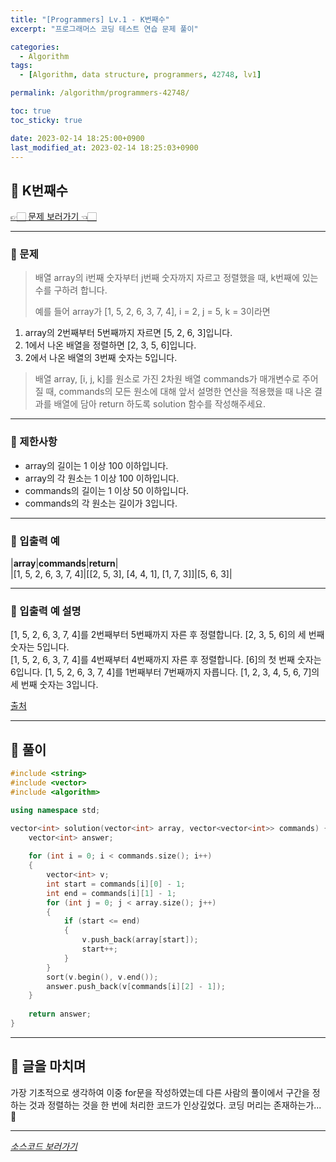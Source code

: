 ```yaml
---
title: "[Programmers] Lv.1 - K번째수"
excerpt: "프로그래머스 코딩 테스트 연습 문제 풀이"

categories:
  - Algorithm
tags:
  - [Algorithm, data structure, programmers, 42748, lv1]

permalink: /algorithm/programmers-42748/

toc: true
toc_sticky: true

date: 2023-02-14 18:25:00+0900
last_modified_at: 2023-02-14 18:25:03+0900
---
```

 
## 👻 K번째수
[👉🏻 문제 보러가기 👈🏻](https://school.programmers.co.kr/learn/courses/30/lessons/42748?language=cpp)

***

### 🌱 문제
> 배열 array의 i번째 숫자부터 j번째 숫자까지 자르고 정렬했을 때, k번째에 있는 수를 구하려 합니다.
>
> 예를 들어 array가 [1, 5, 2, 6, 3, 7, 4], i = 2, j = 5, k = 3이라면   
1. array의 2번째부터 5번째까지 자르면 [5, 2, 6, 3]입니다.
2. 1에서 나온 배열을 정렬하면 [2, 3, 5, 6]입니다.
3. 2에서 나온 배열의 3번째 숫자는 5입니다.
> 배열 array, [i, j, k]를 원소로 가진 2차원 배열 commands가 매개변수로 주어질 때, commands의 모든 원소에 대해 앞서 설명한 연산을 적용했을 때 나온 결과를 배열에 담아 return 하도록 solution 함수를 작성해주세요.

***

### 🌱 제한사항
- array의 길이는 1 이상 100 이하입니다.
- array의 각 원소는 1 이상 100 이하입니다.
- commands의 길이는 1 이상 50 이하입니다.
- commands의 각 원소는 길이가 3입니다.

***

### 🌱 입출력 예

|**array**|**commands**|**return**|   
|[1, 5, 2, 6, 3, 7, 4]|[[2, 5, 3], [4, 4, 1], [1, 7, 3]]|[5, 6, 3]|

***

### 🌱 입출력 예 설명
[1, 5, 2, 6, 3, 7, 4]를 2번째부터 5번째까지 자른 후 정렬합니다. [2, 3, 5, 6]의 세 번째 숫자는 5입니다.   
[1, 5, 2, 6, 3, 7, 4]를 4번째부터 4번째까지 자른 후 정렬합니다. [6]의 첫 번째 숫자는 6입니다.
[1, 5, 2, 6, 3, 7, 4]를 1번째부터 7번째까지 자릅니다. [1, 2, 3, 4, 5, 6, 7]의 세 번째 숫자는 3입니다.

[출처](https://neerc.ifmo.ru/subregions/northern.html)

***

## 👻 풀이

```c++
#include <string>
#include <vector>
#include <algorithm>

using namespace std;

vector<int> solution(vector<int> array, vector<vector<int>> commands) {
    vector<int> answer;
    
    for (int i = 0; i < commands.size(); i++)
    {
        vector<int> v;
        int start = commands[i][0] - 1;
        int end = commands[i][1] - 1;
        for (int j = 0; j < array.size(); j++)
        {
            if (start <= end)
            {
                v.push_back(array[start]);
                start++;
            }
        }
        sort(v.begin(), v.end());
        answer.push_back(v[commands[i][2] - 1]);
    }
    
    return answer;
}
```

***

## 👻 글을 마치며
가장 기초적으로 생각하여 이중 for문을 작성하였는데 다른 사람의 풀이에서 구간을 정하는 것과 정렬하는 것을 한 번에 처리한 코드가 인상깊었다. 코딩 머리는 존재하는가...🤔

***

_[소스코드 보러가기](https://github.com/choi-dan-di/algorithms/blob/main/Programmers/Lv1/42748.cpp)_